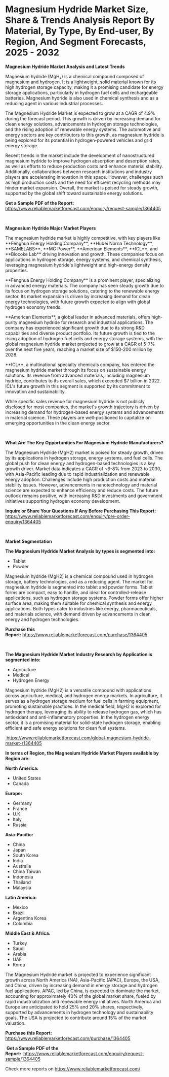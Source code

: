 <p><h1>Magnesium Hydride Market Size, Share & Trends Analysis Report By Material, By Type, By End-user, By Region, And Segment Forecasts, 2025 - 2032</h1></p><p><strong>Magnesium Hydride Market Analysis and Latest Trends</strong></p>
<p><p>Magnesium hydride (MgH₂) is a chemical compound composed of magnesium and hydrogen. It is a lightweight, solid material known for its high hydrogen storage capacity, making it a promising candidate for energy storage applications, particularly in hydrogen fuel cells and rechargeable batteries. Magnesium hydride is also used in chemical synthesis and as a reducing agent in various industrial processes.</p><p>The Magnesium Hydride Market is expected to grow at a CAGR of 4.9% during the forecast period. This growth is driven by increasing demand for clean energy solutions, advancements in hydrogen storage technologies, and the rising adoption of renewable energy systems. The automotive and energy sectors are key contributors to this growth, as magnesium hydride is being explored for its potential in hydrogen-powered vehicles and grid energy storage.</p><p>Recent trends in the market include the development of nanostructured magnesium hydride to improve hydrogen absorption and desorption rates, as well as efforts to reduce production costs and enhance material stability. Additionally, collaborations between research institutions and industry players are accelerating innovation in this space. However, challenges such as high production costs and the need for efficient recycling methods may hinder market expansion. Overall, the market is poised for steady growth, supported by the global shift toward sustainable energy solutions.</p></p>
<p><strong>Get a Sample PDF of the Report:&nbsp;</strong> <a href="https://www.reliablemarketforecast.com/enquiry/request-sample/1364405?utm_campaign=1885&utm_medium=2&utm_source=Github&utm_content=ia&utm_term=29012025&utm_id=magnesium-hydride">https://www.reliablemarketforecast.com/enquiry/request-sample/1364405</a></p>
<p>&nbsp;</p>
<p><strong>Magnesium Hydride Major Market Players</strong></p>
<p><p>The magnesium hydride market is highly competitive, with key players like **Fenghua Energy Holding Company**, **Hubei Norna Technology**, **SAMELABS**, **MG Power**, **American Elements**, **ICL**, and **Biocoke Lab** driving innovation and growth. These companies focus on applications in hydrogen storage, energy systems, and chemical synthesis, leveraging magnesium hydride's lightweight and high-energy density properties.</p><p>**Fenghua Energy Holding Company** is a prominent player, specializing in advanced energy materials. The company has seen steady growth due to its focus on hydrogen storage solutions, catering to the renewable energy sector. Its market expansion is driven by increasing demand for clean energy technologies, with future growth expected to align with global hydrogen economy trends.</p><p>**American Elements**, a global leader in advanced materials, offers high-purity magnesium hydride for research and industrial applications. The company has experienced significant growth due to its strong R&D capabilities and diverse product portfolio. Its future growth is tied to the rising adoption of hydrogen fuel cells and energy storage systems, with the global magnesium hydride market projected to grow at a CAGR of 5-7% over the next five years, reaching a market size of $150-200 million by 2028.</p><p>**ICL**, a multinational specialty chemicals company, has entered the magnesium hydride market through its focus on sustainable energy solutions. Its revenue from advanced materials, including magnesium hydride, contributes to its overall sales, which exceeded $7 billion in 2022. ICL's future growth in this segment is supported by its commitment to innovation and sustainability.</p><p>While specific sales revenue for magnesium hydride is not publicly disclosed for most companies, the market's growth trajectory is driven by increasing demand for hydrogen-based energy systems and advancements in material science. These players are well-positioned to capitalize on emerging opportunities in the clean energy sector.</p></p>
<p>&nbsp;</p>
<p><strong>What Are The Key Opportunities For Magnesium Hydride Manufacturers?</strong></p>
<p><p>The Magnesium Hydride (MgH2) market is poised for steady growth, driven by its applications in hydrogen storage, energy systems, and fuel cells. The global push for clean energy and hydrogen-based technologies is a key growth driver. Market data indicates a CAGR of ~6-8% from 2023 to 2030, with Asia-Pacific leading due to rapid industrialization and renewable energy adoption. Challenges include high production costs and material stability issues. However, advancements in nanotechnology and material science are expected to enhance efficiency and reduce costs. The future outlook remains positive, with increasing R&D investments and government initiatives supporting hydrogen economy development.</p></p>
<p><strong>Inquire or Share Your Questions If Any Before Purchasing This Report:</strong> <a href="https://www.reliablemarketforecast.com/enquiry/pre-order-enquiry/1364405?utm_campaign=1885&utm_medium=2&utm_source=Github&utm_content=ia&utm_term=29012025&utm_id=magnesium-hydride">https://www.reliablemarketforecast.com/enquiry/pre-order-enquiry/1364405</a></p>
<p>&nbsp;</p>
<p><strong>Market Segmentation</strong></p>
<p><strong>The Magnesium Hydride Market Analysis by types is segmented into:</strong></p>
<p><ul><li>Tablet</li><li>Powder</li></ul></p>
<p><p>Magnesium hydride (MgH2) is a chemical compound used in hydrogen storage, battery technologies, and as a reducing agent. The market for magnesium hydride is segmented into tablet and powder forms. Tablet forms are compact, easy to handle, and ideal for controlled-release applications, such as hydrogen storage systems. Powder forms offer higher surface area, making them suitable for chemical synthesis and energy applications. Both types cater to industries like energy, pharmaceuticals, and materials science, with demand driven by advancements in clean energy and hydrogen technologies.</p></p>
<p><strong>Purchase this Report:&nbsp;</strong><a href="https://www.reliablemarketforecast.com/purchase/1364405?utm_campaign=1885&utm_medium=2&utm_source=Github&utm_content=ia&utm_term=29012025&utm_id=magnesium-hydride">https://www.reliablemarketforecast.com/purchase/1364405</a></p>
<p>&nbsp;</p>
<p><strong>The Magnesium Hydride Market Industry Research by Application is segmented into:</strong></p>
<p><ul><li>Agriculture</li><li>Medical</li><li>Hydrogen Energy</li></ul></p>
<p><p>Magnesium hydride (MgH2) is a versatile compound with applications across agriculture, medical, and hydrogen energy markets. In agriculture, it serves as a hydrogen storage medium for fuel cells in farming equipment, promoting sustainable practices. In the medical field, MgH2 is explored for hydrogen therapy, leveraging its ability to release hydrogen gas, which has antioxidant and anti-inflammatory properties. In the hydrogen energy sector, it is a promising material for solid-state hydrogen storage, enabling efficient and safe energy solutions for clean fuel systems.</p></p>
<p><a href="https://www.reliablemarketforecast.com/global-magnesium-hydride-market-r1364405?utm_campaign=1885&utm_medium=2&utm_source=Github&utm_content=ia&utm_term=29012025&utm_id=magnesium-hydride">&nbsp;https://www.reliablemarketforecast.com/global-magnesium-hydride-market-r1364405</a></p>
<p><strong>In terms of Region, the Magnesium Hydride Market Players available by Region are:</strong></p>
<p>
    <p> <strong> North America: </strong>
        <ul>
            <li>United States</li>
            <li>Canada</li>
        </ul>
        </p> 
    <p> <strong> Europe: </strong>
        <ul>
            <li>Germany</li>
            <li>France</li>
            <li>U.K.</li>
            <li>Italy</li>
            <li>Russia</li>
        </ul>
        </p> 
    <p> <strong> Asia-Pacific: </strong>
        <ul>
            <li>China</li>
            <li>Japan</li>
            <li>South Korea</li>
            <li>India</li>
            <li>Australia</li>
            <li>China Taiwan</li>
            <li>Indonesia</li>
            <li>Thailand</li>
            <li>Malaysia</li>
        </ul>
        </p> 
    <p> <strong> Latin America: </strong>
        <ul>
            <li>Mexico</li>
            <li>Brazil</li>
            <li>Argentina Korea</li>
            <li>Colombia</li>
        </ul>
        </p> 
    <p> <strong> Middle East & Africa: </strong>
        <ul>
            <li>Turkey</li>
            <li>Saudi</li>
            <li>Arabia</li>
            <li>UAE</li>
            <li>Korea</li>
        </ul>
    </p>
    </p>
<p><p>The Magnesium Hydride market is projected to experience significant growth across North America (NA), Asia-Pacific (APAC), Europe, the USA, and China, driven by increasing demand in energy storage and hydrogen fuel applications. APAC, led by China, is expected to dominate the market, accounting for approximately 40% of the global market share, fueled by rapid industrialization and renewable energy initiatives. North America and Europe are anticipated to hold 25% and 20% shares, respectively, supported by advancements in hydrogen technology and sustainability goals. The USA is projected to contribute around 15% of the market valuation.</p></p>
<p><strong>Purchase this Report: </strong><a href="https://www.reliablemarketforecast.com/purchase/1364405?utm_campaign=1885&utm_medium=2&utm_source=Github&utm_content=ia&utm_term=29012025&utm_id=magnesium-hydride">https://www.reliablemarketforecast.com/purchase/1364405</a></p>
<p>&nbsp;<strong>Get a Sample PDF of the Report:&nbsp;&nbsp;</strong><a href="https://www.reliablemarketforecast.com/enquiry/request-sample/1364405?utm_campaign=1885&utm_medium=2&utm_source=Github&utm_content=ia&utm_term=29012025&utm_id=magnesium-hydride">https://www.reliablemarketforecast.com/enquiry/request-sample/1364405</a></p>
<p><strong></strong></p>
<p>Check more reports on <a href="https://www.reliablemarketforecast.com/?utm_campaign=1885&utm_medium=2&utm_source=Github&utm_content=ia&utm_term=29012025&utm_id=magnesium-hydride">https://www.reliablemarketforecast.com/</a></p>